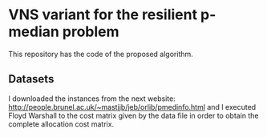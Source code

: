 # VNS variant for the resilient p-median problem
This repository has the code of the proposed algorithm.

## Datasets
I downloaded the instances from the next website: http://people.brunel.ac.uk/~mastjjb/jeb/orlib/pmedinfo.html and I executed Floyd Warshall to the cost matrix given by the data file in order to obtain the complete allocation cost matrix.
